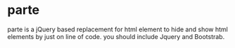 # parte
parte is a jQuery based replacement for html element to hide and show html elements by just on line of code.
you should include Jquery and Bootstrab.


